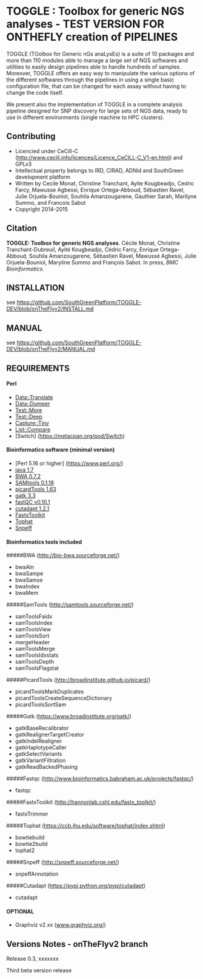 TOGGLE : Toolbox for generic NGS analyses  - TEST VERSION FOR ONTHEFLY creation of PIPELINES
===========

TOGGLE (TOolbox for Generic nGs anaLysEs) is a suite of 10 packages and more than 110 modules able to manage a large set of NGS softwares
and utilities to easily design pipelines able to handle hundreds of samples. Moreover, TOGGLE offers an easy way to manipulate the various
options of the different softwares through the pipelines in using a single basic configuration file, that can be changed for each assay without
having to change the code itself.

We present also the implementation of TOGGLE in a complete analysis pipeline designed for SNP discovery for large sets of NGS data, ready to use
in different environments (single machine to HPC clusters).


##  Contributing

* Licencied under CeCill-C (http://www.cecill.info/licences/Licence_CeCILL-C_V1-en.html) and GPLv3
* Intellectual property belongs to IRD, CIRAD, ADNid and SouthGreen development platform
* Written by Cecile Monat, Christine Tranchant, Ayite Kougbeadjo, Cedric Farcy, Mawusse Agbessi, Enrique Ortega-Abboud, Sébastien Ravel, Julie Orjuela-Bouniol, Souhila Amanzougarene, Gauthier Sarah, Marilyne Summo, and Francois Sabot
* Copyright 2014-2015

##  Citation
**TOGGLE: Toolbox for generic NGS analyses**. Cécile Monat, Christine Tranchant-Dubreuil, Ayité Kougbeadjo, Cédric Farcy, Enrique
Ortega-Abboud, Souhila Amanzougarene, Sébastien Ravel, Mawussé Agbessi, Julie Orjuela-Bouniol, Maryline Summo and François Sabot. In press, *BMC Bioinformatics*.

##  INSTALLATION

see https://github.com/SouthGreenPlatform/TOGGLE-DEV/blob/onTheFlyv2/INSTALL.md

## MANUAL

see https://github.com/SouthGreenPlatform/TOGGLE-DEV/blob/onTheFlyv2/MANUAL.md

## REQUIREMENTS

#### Perl


* [Data::Translate](http://search.cpan.org/~davieira/Data_Translate-0.3/Translate.pm)
* [Data::Dumper](http://search.cpan.org/~smueller/Data-Dumper-2.154/Dumper.pm)
* [Test::More](http://search.cpan.org/~exodist/Test-Simple-1.001014/lib/Test/More.pm)
* [Test::Deep](http://search.cpan.org/~rjbs/Test-Deep-0.119/lib/Test/Deep.pm)
* [Capture::Tiny](http://search.cpan.org/~dagolden/Capture-Tiny-0.30/lib/Capture/Tiny.pm)
* [List::Compare](http://search.cpan.org/~jkeenan/List-Compare-0.53/lib/List/Compare.pm)
* [Switch] (https://metacpan.org/pod/Switch)


#### Bioinformatics software (minimal version)

* [Perl 5.16 or higher] (https://www.perl.org/)
* [java 1.7](https://www.java.com/fr/)
* [BWA 0.7.2](http://bio-bwa.sourceforge.net/)
* [SAMtools 0.1.18](http://samtools.sourceforge.net/)
* [picardTools 1.63](http://broadinstitute.github.io/picard/)
* [gatk 3.3](https://www.broadinstitute.org/gatk/)
* [fastQC v0.10.1](http://www.bioinformatics.babraham.ac.uk/projects/fastqc/)
* [cutadapt 1.2.1](https://pypi.python.org/pypi/cutadapt)
* [FastxToolkit](http://hannonlab.cshl.edu/fastx_toolkit/)
* [Tophat](https://ccb.jhu.edu/software/tophat/index.shtml)
* [Snpeff](http://snpeff.sourceforge.net/)

#### Bioinformatics tools included

#####BWA (http://bio-bwa.sourceforge.net/)

- bwaAln
- bwaSampe
- bwaSamse
- bwaIndex
- bwaMem
      
#####SamTools (http://samtools.sourceforge.net/)

- samToolsFaidx
- samToolsIndex
- samToolsView
- samToolsSort
- mergeHeader
- samToolsMerge
- samToolsIdxstats
- samToolsDepth
- samToolsFlagstat
       
#####PicardTools (http://broadinstitute.github.io/picard/)

- picardToolsMarkDuplicates
- picardToolsCreateSequenceDictionary
- picardToolsSortSam
        
#####Gatk (https://www.broadinstitute.org/gatk/)

- gatkBaseRecalibrator
- gatkRealignerTargetCreator
- gatkIndelRealigner
- gatkHaplotypeCaller
- gatkSelectVariants
- gatkVariantFiltration
- gatkReadBackedPhasing
    
#####Fastqc (http://www.bioinformatics.babraham.ac.uk/projects/fastqc/)

- fastqc

#####FastxToolkit (http://hannonlab.cshl.edu/fastx_toolkit/)

- fastxTrimmer

#####Tophat (https://ccb.jhu.edu/software/tophat/index.shtml)

- bowtiebuild
- bowtie2build
- tophat2

#####Snpeff (http://snpeff.sourceforge.net/)

- snpeffAnnotation
    
#####Cutadapt (https://pypi.python.org/pypi/cutadapt)

- cutadapt

#### OPTIONAL
* Graphviz v2.xx (www.graphviz.org/)


##  Versions Notes - onTheFlyv2 branch

Release 0.3, xxxxxxx

Third beta version release
